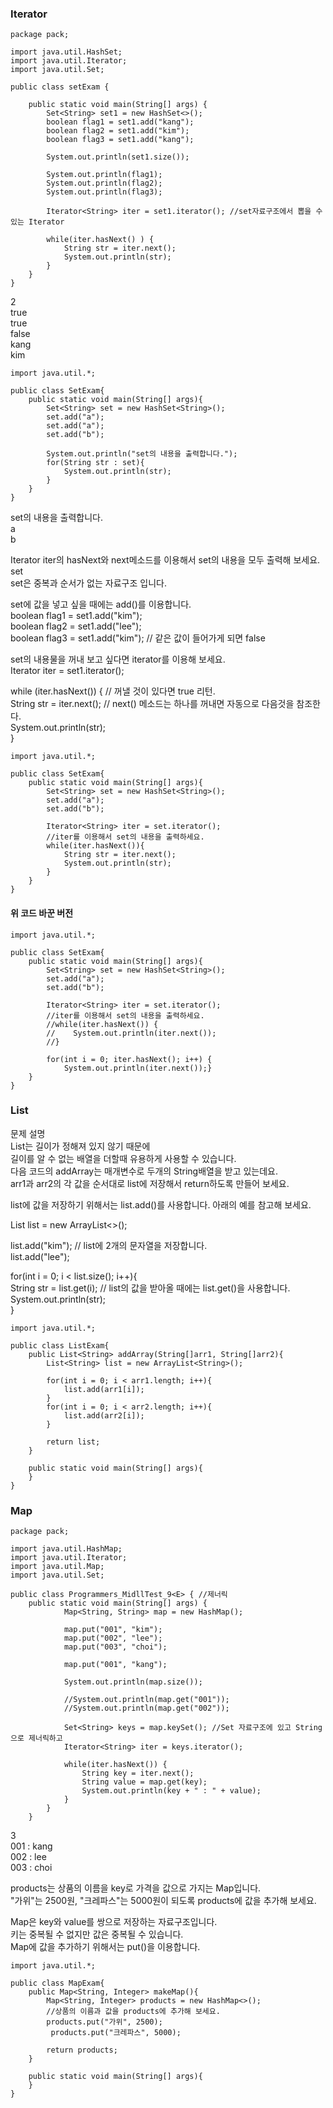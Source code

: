 
### Iterator 
```
package pack;

import java.util.HashSet;
import java.util.Iterator;
import java.util.Set;

public class setExam { 

	public static void main(String[] args) {
		Set<String> set1 = new HashSet<>(); 
		boolean flag1 = set1.add("kang");
		boolean flag2 = set1.add("kim");
		boolean flag3 = set1.add("kang"); 
		
		System.out.println(set1.size());
		
		System.out.println(flag1); 
		System.out.println(flag2); 
		System.out.println(flag3);
		
		Iterator<String> iter = set1.iterator(); //set자료구조에서 뽑을 수 있는 Iterator 
		
		while(iter.hasNext() ) { 
			String str = iter.next();
			System.out.println(str);
		}
	}
}
```
2  
true  
true  
false  
kang  
kim  
  
```
import java.util.*;

public class SetExam{
    public static void main(String[] args){
        Set<String> set = new HashSet<String>();
        set.add("a");
        set.add("a");
        set.add("b");
        
        System.out.println("set의 내용을 출력합니다.");
        for(String str : set){
            System.out.println(str);
        }
    }
}
```
set의 내용을 출력합니다.  
a  
b  
  
Iterator iter의 hasNext와 next메소드를 이용해서 set의 내용을 모두 출력해 보세요.  
set  
set은 중복과 순서가 없는 자료구조 입니다.  
  
set에 값을 넣고 싶을 때에는 add()를 이용합니다.  
boolean flag1 = set1.add("kim");  
boolean flag2 = set1.add("lee");  
boolean flag3 = set1.add("kim");    // 같은 값이 들어가게 되면 false  
  
set의 내용물을 꺼내 보고 싶다면 iterator를 이용해 보세요.  
Iterator<String> iter = set1.iterator();  
  
while (iter.hasNext()) {      // 꺼낼 것이 있다면 true 리턴.  
    String str = iter.next(); // next() 메소드는 하나를 꺼내면 자동으로 다음것을 참조한다.  
    System.out.println(str);  
}  
  
```
import java.util.*;

public class SetExam{
    public static void main(String[] args){
        Set<String> set = new HashSet<String>();
        set.add("a");
        set.add("b");
        
        Iterator<String> iter = set.iterator();
        //iter를 이용해서 set의 내용을 출력하세요.
        while(iter.hasNext()){
            String str = iter.next();
            System.out.println(str); 
        }
    }
}
```
#### 위 코드 바꾼 버전 
```
import java.util.*;

public class SetExam{
    public static void main(String[] args){
        Set<String> set = new HashSet<String>();
        set.add("a");
        set.add("b");

        Iterator<String> iter = set.iterator();
        //iter를 이용해서 set의 내용을 출력하세요.
        //while(iter.hasNext()) {
        //    System.out.println(iter.next());
        //}

        for(int i = 0; iter.hasNext(); i++) {
            System.out.println(iter.next());}
    }
}
```
  
### List 
문제 설명   
List는 길이가 정해져 있지 않기 때문에  
길이를 알 수 없는 배열을 더할때 유용하게 사용할 수 있습니다.  
다음 코드의 addArray는 매개변수로 두개의 String배열을 받고 있는데요.  
arr1과 arr2의 각 값을 순서대로 list에 저장해서 return하도록 만들어 보세요.  
  
list에 값을 저장하기 위해서는 list.add()를 사용합니다. 아래의 예를 참고해 보세요.  
  
List<String> list = new ArrayList<>();  
  
list.add("kim");                 // list에 2개의 문자열을 저장합니다.  
list.add("lee");  
  
for(int i = 0; i < list.size(); i++){  
    String str = list.get(i);    // list의 값을 받아올 때에는 list.get()을 사용합니다.  
    System.out.println(str);  
}  
  
```
import java.util.*;

public class ListExam{
    public List<String> addArray(String[]arr1, String[]arr2){
        List<String> list = new ArrayList<String>();
        
        for(int i = 0; i < arr1.length; i++){
            list.add(arr1[i]); 
        }
        for(int i = 0; i < arr2.length; i++){
            list.add(arr2[i]);     
        }
        
        return list;
    }
    
    public static void main(String[] args){
    }
}
```

### Map 
```
package pack;

import java.util.HashMap;
import java.util.Iterator;
import java.util.Map;
import java.util.Set;

public class Programmers_MidllTest_9<E> { //제너릭 
	public static void main(String[] args) {
			Map<String, String> map = new HashMap();
			
			map.put("001", "kim");
			map.put("002", "lee"); 
			map.put("003", "choi"); 
			
			map.put("001", "kang"); 
			
			System.out.println(map.size());
			
			//System.out.println(map.get("001"));
			//System.out.println(map.get("002"));
			
			Set<String> keys = map.keySet(); //Set 자료구조에 있고 String으로 제너릭하고 
			Iterator<String> iter = keys.iterator(); 
			
			while(iter.hasNext()) {
				String key = iter.next();
				String value = map.get(key); 
				System.out.println(key + " : " + value);
			}
 		}
	}
```
3  
001 : kang  
002 : lee  
003 : choi  

products는 상품의 이름을 key로 가격을 값으로 가지는 Map입니다.  
"가위"는 2500원, "크레파스"는 5000원이 되도록 products에 값을 추가해 보세요.  
  
Map은 key와 value를 쌍으로 저장하는 자료구조입니다.  
키는 중복될 수 없지만 값은 중복될 수 있습니다.  
Map에 값을 추가하기 위해서는 put()을 이용합니다.  
  
```
import java.util.*;

public class MapExam{
    public Map<String, Integer> makeMap(){
        Map<String, Integer> products = new HashMap<>();
        //상품의 이름과 값을 products에 추가해 보세요.
        products.put("가위", 2500);
         products.put("크레파스", 5000);
        
        return products;
    }
    
    public static void main(String[] args){
    }
}
```

